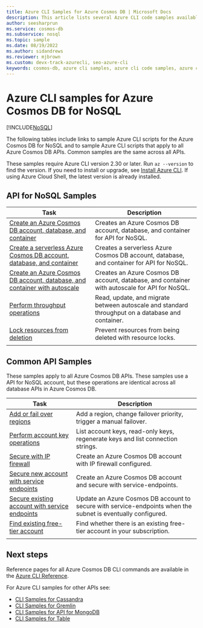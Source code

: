 ```yaml
---
title: Azure CLI Samples for Azure Cosmos DB | Microsoft Docs
description: This article lists several Azure CLI code samples available for interacting with Azure Cosmos DB. View API-specific CLI samples.
author: seesharprun
ms.service: cosmos-db
ms.subservice: nosql
ms.topic: sample
ms.date: 08/19/2022
ms.author: sidandrews
ms.reviewer: mjbrown 
ms.custom: devx-track-azurecli, seo-azure-cli
keywords: cosmos-db, azure cli samples, azure cli code samples, azure cli script samples
---
```


# Azure CLI samples for Azure Cosmos DB for NoSQL

[!INCLUDE[NoSQL](../includes/appliesto-nosql.md)]

The following tables include links to sample Azure CLI scripts for the Azure Cosmos DB for NoSQL and to sample Azure CLI scripts that apply to all Azure Cosmos DB APIs. Common samples are the same across all APIs.

These samples require Azure CLI version 2.30 or later. Run `az --version` to find the version. If you need to install or upgrade, see [Install Azure CLI](/cli/azure/install-azure-cli). If using Azure Cloud Shell, the latest version is already installed.

## API for NoSQL Samples

|Task | Description |
|---|---|
| [Create an Azure Cosmos DB account, database, and container](../scripts/cli/sql/create.md)| Creates an Azure Cosmos DB account, database, and container for API for NoSQL. |
| [Create a serverless Azure Cosmos DB account, database, and container](../scripts/cli/sql/serverless.md)| Creates a serverless Azure Cosmos DB account, database, and container for API for NoSQL. |
| [Create an Azure Cosmos DB account, database, and container with autoscale](../scripts/cli/sql/autoscale.md)| Creates an Azure Cosmos DB account, database, and container with autoscale for API for NoSQL. |
| [Perform throughput operations](../scripts/cli/sql/throughput.md) | Read, update, and migrate between autoscale and standard throughput on a database and container.|
| [Lock resources from deletion](../scripts/cli/sql/lock.md)| Prevent resources from being deleted with  resource locks.|
|||

## Common API Samples

These samples apply to all Azure Cosmos DB APIs. These samples use a API for NoSQL account, but these operations are identical across all database APIs in Azure Cosmos DB.

|Task | Description |
|---|---|
| [Add or fail over regions](../scripts/cli/common/regions.md) | Add a region, change failover priority, trigger a manual failover.|
| [Perform account key operations](../scripts/cli/common/keys.md) | List account keys, read-only keys, regenerate keys and list connection strings.|
| [Secure with IP firewall](../scripts/cli/common/ipfirewall.md)| Create an Azure Cosmos DB account with IP firewall configured.|
| [Secure new account with service endpoints](../scripts/cli/common/service-endpoints.md)| Create an Azure Cosmos DB account and secure with service-endpoints.|
| [Secure existing account with service endpoints](../scripts/cli/common/service-endpoints-ignore-missing-vnet.md)| Update an Azure Cosmos DB account to secure with service-endpoints when the subnet is eventually configured.|
| [Find existing free-tier account](../scripts/cli/common/free-tier.md)| Find whether there is an existing free-tier account in your subscription.|
|||

## Next steps

Reference pages for all Azure Cosmos DB CLI commands are available in the [Azure CLI Reference](/cli/azure/cosmosdb).

For Azure CLI samples for other APIs see:

- [CLI Samples for Cassandra](../cassandra/cli-samples.md)
- [CLI Samples for Gremlin](../graph/cli-samples.md)
- [CLI Samples for API for MongoDB](../mongodb/cli-samples.md)
- [CLI Samples for Table](../table/cli-samples.md)
